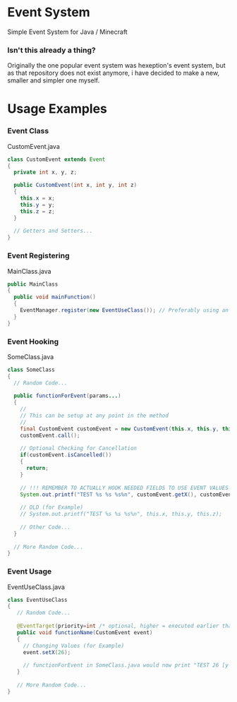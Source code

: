 # Event System
Simple Event System for Java / Minecraft

### Isn't this already a thing?
Originally the one popular event system was hexeption's event system, but as that repository does not exist anymore, i have decided to make a new, smaller and simpler one myself.

# Usage Examples

### Event Class

CustomEvent.java

```java
class CustomEvent extends Event
{
  private int x, y, z;

  public CustomEvent(int x, int y, int z)
  {
    this.x = x;
    this.y = y;
    this.z = z;
  }
  
  // Getters and Setters...
}
```

### Event Registering

MainClass.java

```java
public MainClass
{
  public void mainFunction()
  {
    EventManager.register(new EventUseClass()); // Preferably using an extensible class for example a Module instead of an Example Class
  }
}
```

### Event Hooking

SomeClass.java

```java
class SomeClass
{
  // Random Code...
  
  public functionForEvent(params...)
  {
    //
    // This can be setup at any point in the method
    //
    final CustomEvent customEvent = new CustomEvent(this.x, this.y, this.z);
    customEvent.call();
    
    // Optional Checking for Cancellation
    if(customEvent.isCancelled())
    {
      return;
    }
    
    // !!! REMEMBER TO ACTUALLY HOOK NEEDED FIELDS TO USE EVENT VALUES INSTEAD OF CLASS VALUES !!!
    System.out.printf("TEST %s %s %s%n", customEvent.getX(), customEvent.getY(), customEvent.getZ());
    
    // OLD (for Example)
    // System.out.printf("TEST %s %s %s%n", this.x, this.y, this.z);
    
    // Other Code...
  }
  
  // More Random Code...
}
```

### Event Usage

EventUseClass.java

```java
class EventUseClass
{
   // Random Code...
   
   @EventTarget(priority=int /* optional, higher = executed earlier than other functions */)
   public void functionName(CustomEvent event)
   {
     // Changing Values (for Example)
     event.setX(26);
     
     // functionForEvent in SomeClass.java would now print "TEST 26 [y value] [z value]"
   }
   
   // More Random Code...
}
```
